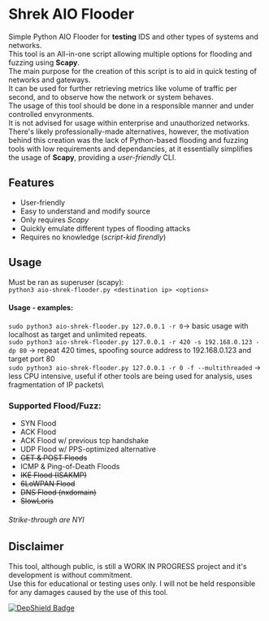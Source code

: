 # Shrek AIO Flooder
Simple Python AIO Flooder for **testing** IDS and other types of systems and networks.\
This tool is an All-in-one script allowing multiple options for flooding and fuzzing using **Scapy**.\
The main purpose for the creation of this script is to aid in quick testing of networks and gateways.\
It can be used for further retrieving metrics like volume of traffic per second, and to observe how the network or system behaves.\
The usage of this tool should be done in a responsible manner and under controlled envyronments.\
It is not advised for usage within enterprise and unauthorized networks. There's likely professionally-made alternatives, however, the motivation behind this creation was the lack of Python-based flooding and fuzzing tools with low requirements and dependancies, at it essentially simplifies the usage of **Scapy**, providing a _user-friendly_ CLI.

## Features
* User-friendly
* Easy to understand and modify source
* Only requires _Scapy_
* Quickly emulate different types of flooding attacks
* Requires no knowledge (_script-kid firendly_)

## Usage
Must be ran as superuser (scapy):\
`python3 aio-shrek-flooder.py <destination ip> <options>`

#### Usage - examples:
`sudo python3 aio-shrek-flooder.py 127.0.0.1 -r 0`-> basic usage with localhost as target and unlimited repeats.\
`sudo python3 aio-shrek-flooder.py 127.0.0.1 -r 420 -s 192.168.0.123 -dp 80` -> repeat 420 times, spoofing source address to 192.168.0.123 and target port 80\
`sudo python3 aio-shrek-flooder.py 127.0.0.1 -r 0 -f --multithreaded` -> less CPU intensive, useful if other tools are being used for analysis, uses fragmentation of IP packets\

### Supported Flood/Fuzz:
* SYN Flood
* ACK Flood
* ACK Flood w/ previous tcp handshake
* UDP Flood w/ PPS-optimized alternative
* ~~GET & POST Floods~~
* ICMP & Ping-of-Death Floods
* ~~IKE Flood (ISAKMP)~~
* ~~6LoWPAN Flood~~
* ~~DNS   Flood (nxdomain)~~
* ~~SlowLoris~~
###### Strike-through are NYI


## Disclaimer
This tool, although public, is still a WORK IN PROGRESS project and it's development is without commitment.\
Use this for educational or testing uses only. I will not be held responsible for any damages caused by the use of this tool.

[![DepShield Badge](https://depshield.sonatype.org/badges/tegraze/repository/depshield.svg)](https://depshield.github.io)
